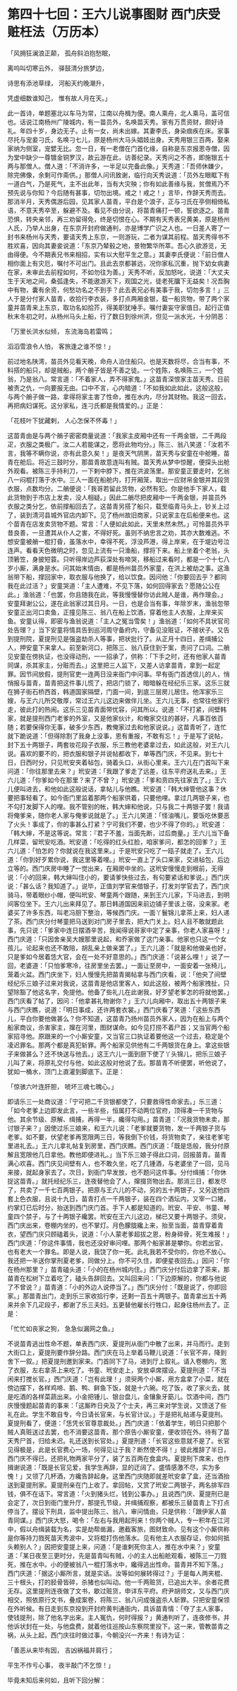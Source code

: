 第四十七回：王六儿说事图财 西门庆受赃枉法（万历本）
=

「风拥狂澜浪正颠， 孤舟斜泊抱愁眠，

离呜叫切寒云外， 驿鼓清分旅梦边，

诗思有添池草绿， 河船天约晚潮升，

凭虚细数谁知己， 惟有故人月在天。」

此一首诗，单题塞北以车马为常，江南以舟楫为便。南人乘舟，北人乘马，盖可信也。话说江南杨州广陵城内，有一苗员外，名唤苗天秀。家有万贯资财，颇好诗礼。年四十岁，身边无子。止有一女，尚未出嫁。其妻李氏，身染痼疾在床。家事尽托与宠妾刁氏，名唤刁七儿，原是杨州大马头娼妓出身。天秀用银三百两，娶来家纳为侧室，宠嬖无比。忽一日，有一老僧在门首化缘，自称是东京报恩寺僧，因为堂中缺少一尊镀金铜罗汉，故云游在此，访善纪录。天秀问之不吝，即施银五十两与那僧人。僧人道：「不消许多，一半足以完备此像。」天秀道：「吾师休嫌少，除完佛像，余剩可作斋供。」那僧人问讯致谢，临行向天秀说道：「员外左眼眶下有一道白气，乃是死气，主不出此年，当有大灾殃；你有如此善缘与我，贫僧焉乃不预先说与你知？今后随有甚事，切勿出境。戒之！戒之！」言毕，作辞天秀而去。那消半月，天秀偶游后园，见其家人苗青，平白是个浪子，正与刁氏在亭侧相倚私语，不意天秀卒至，躲避不及。看见不由分说，将苗青痛打一顿，誓欲逐之。苗青恐惧，转央亲邻，再三劝留得免，终是切恨在心。不期有天秀表兄黄美，原是杨州人氏，乃举人出身，在东京开封府做通判，亦是博学广识之人也。一日差人寄了一封书来杨州与天秀，要请天秀上东京，一则游玩，二者为谋其前程。苗天秀得书不胜欢喜，因向其妻妾说道：「东京乃辇毂之地，景物繁华所萃。吾心久欲游览，无由得便。今不期表兄书来相招，实有以大慰平生之意。」其妻李氏便说：「前日僧人相你面上有灾厄，嘱付不可出门。且此去京都甚远，况你家私沉重，抛下幼女病妻在家，未审此去前程如何，不如勿往为善。」天秀不听，反加怒叱，说道：「大丈夫生于天地之间，桑弧逢失，不能遨游天下，观国之光，徒老死牖下无益矣！况吾胸中有物，囊有余资，何愁功名之不到手？此去表兄必有美事于我，切勿多言！」三人于是分付家人苗青，收拾行李衣装，多打点两厢金银，载一船货物，带了两个家童并苗青来上东京，取功名如拾芥，得美职犹唾手。嘱付妻妄守家值日。起行正值秋末冬初之时，从杨州马头上船，行了数日到徐州洪，但见一派水光，十分阴恶：

「万里长洪水似倾， 东流海岛若雷鸣；

滔滔雪浪令人怕， 客旅逢之谁不惊！」

前过地名陕湾，苗员外见看天晚，命舟人泊住船只。也是天数将尽，合当有事，不料搭的船只，却是贼船，两个艄子皆是不善之徒。一个姓陈，名唤陈三，一个姓翁，乃是翁八。常言道：「不着家人，弄不得家鬼。」这苗青深恨家主苗天秀。日前被责之仇，一向要报无由。口中不言，心内暗道：「不如我如此如此，这般这般，与两个艄子做一路，拿得将家主害了性命，推在水内，尽分其财物。我这一回去，再把病妇谋死。这分家私，连刁氏都是我情爱的。」正是：

「花枝叶下犹藏剌， 人心怎保不怀毒！」

这苗青由是与两个艄子密密商量说道：「我家主皮厢中还有一千两金银，二千两段疋，衣服之类极广。汝二人若能谋之，愿将此物均分。」陈三、翁八笑道：「汝若不言，我等不瞒你说，亦有此意久矣！」是夜天气阴黑，苗天秀与安童在中舱睡，苗青在舱后。将近三鼓时分，那苗青故意连叫有贼。苗天秀从梦中惊醒，便探头出舱外观看。被陈三手持利刀，一下剌中脖下，推在洪波荡里。那安童正要走时，乞翁八一闷棍打落于水中。三人一面在船舱内，打开厢笼，取出一应财帛金银并其段货衣服，点数均分。二艄便说：「我哥若留此货物，必然有犯。你是他手下家人，载此货物到于市店上发卖，没人相疑。」因此二艄尽把皮厢中一千两金银，并苗员外衣服之类分乞，依前撑船回去了。这苗青另搭了船只，载至临青马头上，钞关上过了，装到清河县城外官店内卸下。见了杨州故旧商家，只说家主在后船便来也。这个苗青在店发卖货物不题。常言：「人便如此如此，天里未然未然。」可怜苗员外平昔良善，一旦遭其从仆人之害，不得好死。虽则不纳忠言之劝，其亦大数难逃。不想安童被艄一棍打昏，虽落水中，幸得不死，浮没芦港，得上岸来，在于堤边号泣连声。看看天色微明之时，忽见上流有一只渔船，撑将下来。船上坐着个老翁，头顶箬笠，身披短蓑。只听得岸边芦荻深处有啼哭，移船过来看时，都是一个十七八岁小厮，满身是水。问其始末情由，都是杨州苗员外家童，在洪上被劫之事。这渔翁带下船，撑回家中，取衣服与他换了，给以饮食。因问他：「你要回去乎？都同我在此过活？」安童哭道：「主人遭难，不见下落，如何回得家去？愿随公公在此。」渔翁道：「也罢，你且随我在此，等我慢慢替你访此贼人是谁，再作理会。」安童拜谢公公，遂在此翁家过其日月。一日，也是合当有事，年除岁末，渔翁忽带安童正出河口卖鱼，正撞见陈三、翁八在船上饮酒，穿着他主人衣服，上岸来买鱼。安童认得，即密与渔翁说道：「主人之冤当雪矣！」渔翁道：「如何不具状官司处告理？」当下安童将情具告到巡河周守备府内，守备见没赃证，不接状子。又告到提刑院，夏提刑见是强盗劫杀人等事，把状批行了。从正月十四日，差缉捕公人，押安童下来拿人。前至新河口，把陈三、翁八获住到于案，责问了口词。二艄见安童在傍执证，也没得动刑，一一招承了，供称：「下手之时，还有他家人苗青同谋，杀其家主，分赃而去。」这里把三人监下，又差人访拿苗青，拿到一起定罪。因节间放假，提刑官吏一连两日没来衙门中问事。早有衙门首透信儿的人，悄悄报与苗青，苗青把这件事儿慌了，把店门锁了，暗暗躲在经纪乐三家。这乐三就在狮子街石桥西首，韩道国家隔壁，门面一间，到底三层房儿居住。他浑家乐三嫂，与王六儿所交敬厚，常过王六儿这边来做伴儿坐。王六儿无事，也常往他家行走，彼此打的热闹。这乐三见苗青面带忧容，问其所以。说道：「不打紧，间壁韩家，就是提刑西门老爹的外室，又是他家伙计，和俺家交往的甚好，凡事百依百随；若要保得你无事，破多少东西，教俺家过去和他家说说。」这苗青听了，连忙就下跪说道：「但得除割了我身上没事，恩有重报，不敢有忘！」于是写了说帖，封下五十两银子，两套妆花段子衣服，乐三教他老婆拿过去，如此这般，对王六儿说。喜欢的要不的，把衣服和银子并说帖都收下，单等西门庆，不见来。到七十日，日西时分，只见玳安夹着毡包，骑着头口，从街心里来。王六儿在门首叫下来问道：「你往那里去来？」玳安道：「我跟了爹走了远差，往东平府送礼去来。」王六儿道：「你爹如今在那里？来了不曾？」玳安道：「爹和贲四先往家去了。」王六儿便叫进去，和他如此这般说话，拿帖儿与他瞧。玳安道：「韩大婶管他这事？休要把事轻看了。如今衙门里监着那两个船家供着，只要他哩。拿过几两银子来，也不勾打发脚下人的哩。我不管别的帐，韩大婶和他说，只与我二十两银子罢！我请将俺爹来，随你老人家与俺爹说就是了。」王六儿笑道：「怪油嘴儿，要饭吃休要恶了火头！事成了，你的事甚么打紧？宁可我们不要，也少不得了你的。」玳安道：「韩大婶，不是这等说。常言：『君子不羞，当面先断，过后商量。」王六儿当下备几样菜，留玳安吃酒。玳安道：「吃得的红头红脸，咱家爹问，都怎的回爹？」王六儿道：「怕怎的？你就说在我这里来。」于是玳安只吃了一瓯子就走了。王六儿道：「你到好歹累你说，我这里等着哩。」玳安一直上了头口来家，交进毡包，后边立等的。西门庆房中睡了一觉出来，在厢房中坐的。这玳安慢慢走到根前，无得说：「小的回来，韩大婶叫住小的，要请爹快些过去，有句要紧话和爹说。」西门庆说：「甚么话？我知道了。」说毕，正值刘学官来借银子，打发刘学官去了，西门庆骑马，带着眼纱小帽，便叫玳安、琴童两个跟随，来到王六儿家，下马进去，到明间客位坐下。王六儿出来拜见了。那日韩道国因来前边铺子里该上宿，没来家。老婆买了许多东西，叫老冯厨下整治，等候西门庆。一面丫鬟锦儿拿茶上来，妇人递了茶。西门庆分付琴童把马送到对门房子里去，把大门关上。妇人且不敢就题此事，先只说：「爹家中连日摆酒辛苦，我闻得说哥家中定了亲事，你老人家喜呀！」西门庆道：「只因舍亲吴大嫂那里说起，和乔家做了这门亲事。他家也只这一个女孩儿。论起来也还不敢陪，胡乱亲上做亲罢了。」王六儿道：「就是和他做亲也好，只是爹如今居着恁大官，会在一处不好意思的。」西门庆道：「说甚么哩！」说了一回，老婆道：「只怕爹寒冷，往房里坐去罢。」一面让至房中，一面安着一张椅儿，笼着火盆。西门庆坐下，妇人慢慢先把苗青揭帖拿与西门庆看，说：「他央了间壁经纪乐三娘子过来对我说，这苗青是他店里客人，如此这般，被两个船家拽扯，只望除豁了他这名字，免提他。他备了些礼儿在此谢我，好歹望老爹怎的将就他罢。」西门庆看了帖了，因问：「他拿甚礼物谢你？」王六儿向厢中，取出五十两银子来与西门庆瞧，说道：「明日事成，还许两套衣裳。」西门庆看了笑道：「这些东西儿，平白你要他做甚么？你不知道，这苗青乃扬州苗员外家人，因为在船上与两个船家商议，杀害家主，撺在河里，图财谋命。如今见打捞不着尸首；又当官两个船家招寻他。原跟来的一个小厮安童，又当官三口执证着要他这一个过去，稳定是个凌迟罪名。那两个都是真犯斩罪。两个船家见供他有二千两银货在身上。拿这些银子来做甚么？还不快送与他去。」这王六儿一面到厨下使了丫头锦儿，把乐三娘子儿叫了来，将原礼交付与他，如此这般对他说了去。那苗青不听便罢，听他说了，犹如一桶水，顶门上直灌到脚底下。正是：

「惊骇六叶连肝胆， 唬坏三魂七魄心。」

即请乐三一处商议道：「宁可把二千货银都使了，只要救得性命家去。」乐三道：「如今老爹上边即发此言，一些半些，恒属打不动两位官府，顶得凑一千货物与他。其余节级、原解、缉捕，再得一半，纔得勾用。」苗青道：「况我货物未卖，那讨银子来？」因使过乐三娘来，和王六儿说：「老爹就要货物，发一千两银子货与老爹。如不要，伏望老爹再宽限两三日，等我倒下价钱，将货物卖了，亲往老爹宅里进礼去。」王六儿拿礼帖复到房里，西门庆瞧。西门庆道：「既是恁般，我分付原解且宽限他几日拿他。教他即便进礼。」当下乐三娘子得此口词，回报苗青。苗青满心欢喜。西门庆见间壁有人，也不敢久坐，吃了几锺酒，与老婆坐了一回，见马来接，就起身家去了。次日，到衙门早发放，也不题问这件事。分付缉捕：「你休捉这苗青。」就托经纪乐三，连夜替他会了人，撺掇货物出去。那消三日，都发尽了，共卖了一千七百两银子。把原与王六儿的不动，另的五十两银子，又另送他四套上色衣服，且说十九日，苗青打点一千两银子，装在四个酒坛内，又宰一口猪，约掌灯已后时分，抬送到西门庆门首。手下人都是知道的。玳安、平安、书童、琴童四个禁子，与了十两银子纔罢。玳安在王六儿这边，梯已又要十两银子。须臾，西门庆出来，卷棚内坐的，也不掌灯。月色朦胧纔上来，抬至当面，苗青穿着青衣，望西门庆只顾磕着头，说道：「小人蒙老爹超拔之恩，粉身碎骨，死生难报！」西门庆道：「你这件事情，我也还没好审问哩。那两个船家甚是攀你。你若出官，也有老大一个罪名。即是人说，我饶了你一死。此礼我若不受你的，你也不放心。我还把一半送你掌刑夏老爹，同做分上。你不可久住，即便星夜回去。」因问：「你在杨州那里？」苗青磕头道：「小的在杨州城内住。」西门庆分付后边拿了茶来，那苗青在松树下立着吃了，磕头告辞回去。又叫回来问：「下边原解的，你都与他说了不曾说？」苗青道：「小的外边人说停当了。」西门庆分付：「既是说了，你即回家。」那苗青出门，走到乐三家收拾行李，还剩一百五十两银子。苗青拿出五十两来并余下几疋段子，都谢了乐三夫妇。五更替他雇长行牲口，起身往杨州去了。正是：

「忙忙如丧家之狗， 急急似漏网之鱼。」

不说苗青逃出性命不题，单表西门庆、夏提刑从衙门中散了出来，并马而行。走到大街口上，夏提刑要作辞分路。西门庆在马上举着马鞭儿说道：「长官不弃，降到舍下一叙。」把夏提刑邀到家来。门首同下了马，进到厅上叙礼。请入卷棚内，宽了衣服，左右拿茶上来吃了。书童、玳安走上，安放卓席摆设。夏提刑道：「不当闲来打搅长官。」西门庆道：「岂有此理！」须臾两个小厮，用方盒拿了小菜，就在傍边摆下，各样鸡啼、鹅、鸭、鲜鱼下饭，就是十六碗。吃了饭，收了家火去，就是吃酒的各样菜蔬出来。小金把锺儿、银台盘儿，金镶象牙筯儿。饮酒中间，西门庆慢慢题起苗青的事来：「这厮昨日央及了个士夫，再三来对学生说，又馈送了些礼在此。学生不敢自专，今日请长官来，与长官计议。」于是把礼帖递与夏提刑。夏提刑看了，便道：「恁凭长官尊意裁处。」西门庆道：「依着学生，明日只把那个贼人真赃送过去罢，也不消要这苗青。那个原告小厮安童，便收领在外。待有了苗天秀尸首，归给未迟。礼还送到长官处。」夏提刑道：「长官这些意就不是了。长官见得极是，此是长官费心一场，何得见让于我？断然使不得！」彼此推辞了半日，西门庆不得已，还把礼物两家平分了，装了五百两在食盒内。夏提刑下席来，也作揖谢说道：「既是长官见爱，我学生再辞，显的迂阔了。盛情感激不尽，实为多愧！」又领了几杯酒，方纔告辞起身。这里西门庆随即就差玳安拿了盒，还当酒抬送到夏提刑家。夏提刑亲在门上收了。拿回帖，又赏了玳安二两银子，两名排军四钱，俱不在话下。常言道：「火到猪头烂，钱到公事办。」且说西门庆、夏提刑已是会定了，次日到衙门里升厅，那提孔节级，并缉捕观察，都被乐三替苗青上下打点停当了。摆设下刑具，监中提出陈三、翁八，审问情由，只是供称：「跟伊家人苗青同谋。」西门庆大怒，喝令：「左右与我用起刑来！你两个贼人，专一积年在江河中，假以舟缉装载为名，实是劫帮凿漏，邀截客旅，图财致命。见有这个小厮供称是你等持刀戮死苗天秀波中，又将棍打伤他落水。见有他主人衣服存证，你如何抵头赖别人？」因把安童提上来，问道：「是谁剌死你主人，推在水中来？」安童道：「某日夜至三更时分，先是苗青叫有贼，小的主人出船舱观看，被陈三一刀戮死，推在水中。小的便被翁八一棍打落水中，纔得逃出性命。苗青并不知下落。」西门庆道：「据这小厮所言，就是实话。汝等如何展转得过？」于是每人两夹棍、三十根头，打的胫骨皆碎，杀猪也似叫动。他一千两赃货，已追出大半。余者花费无存。这里提刑连夜做了文书，歇过赃货，申详东平府。府尹胡师文，又与西门庆相交，照依原行文书，叠成案卷，将陈三、翁八问成强盗杀人斩罪。只把安童保领在外听候。有日走到东京投到开封府黄判通衙内，具诉苗青情：「夺了主人家事，使钱提刑，除了他名字出来。主人冤仇，何时得报？」黄通判听了，连夜修书，并他诉状封在一处，与他盘费，就着他往巡按山东察院里投下。这一来，管教苗青之祸，从头上起，西门庆往时做过事，今朝没兴一齐来！有诗为证：

「善恶从来毕有因， 吉凶祸福并肩行；

平生不作亏心事， 夜半敲门不乞惊！」

毕竟未知后来何如，且听下回分解：
